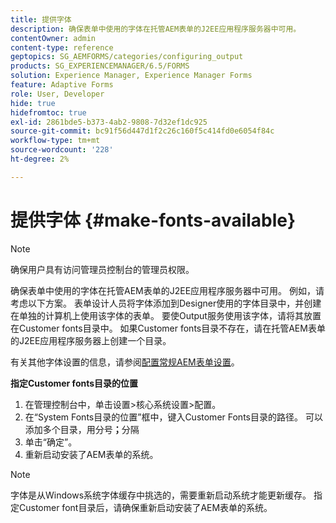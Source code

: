 ```yaml
---
title: 提供字体
description: 确保表单中使用的字体在托管AEM表单的J2EE应用程序服务器中可用。
contentOwner: admin
content-type: reference
geptopics: SG_AEMFORMS/categories/configuring_output
products: SG_EXPERIENCEMANAGER/6.5/FORMS
solution: Experience Manager, Experience Manager Forms
feature: Adaptive Forms
role: User, Developer
hide: true
hidefromtoc: true
exl-id: 2861bde5-b373-4ab2-9808-7d32ef1dc925
source-git-commit: bc91f56d447d1f2c26c160f5c414fd0e6054f84c
workflow-type: tm+mt
source-wordcount: '228'
ht-degree: 2%

---
```


# 提供字体 {#make-fonts-available}

>[!NOTE]
> 
> 确保用户具有访问管理员控制台的管理员权限。

确保表单中使用的字体在托管AEM表单的J2EE应用程序服务器中可用。 例如，请考虑以下方案。 表单设计人员将字体添加到Designer使用的字体目录中，并创建在单独的计算机上使用该字体的表单。 要使Output服务使用该字体，请将其放置在Customer fonts目录中。 如果Customer fonts目录不存在，请在托管AEM表单的J2EE应用程序服务器上创建一个目录。

有关其他字体设置的信息，请参阅[配置常规AEM表单设置](/help/forms/using/admin-help/configure-general-aem-forms-settings.md#configure-general-aem-forms-settings)。

**指定Customer fonts目录的位置**

1. 在管理控制台中，单击设置>核心系统设置>配置。
1. 在“System Fonts目录的位置”框中，键入Customer Fonts目录的路径。 可以添加多个目录，用分号&#x200B;**；**&#x200B;分隔
1. 单击“确定”。
1. 重新启动安装了AEM表单的系统。

>[!NOTE]
>
>字体是从Windows系统字体缓存中挑选的，需要重新启动系统才能更新缓存。 指定Customer font目录后，请确保重新启动安装了AEM表单的系统。
